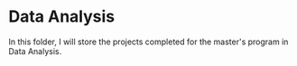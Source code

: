 # Data Analysis
In this folder, I will store the projects completed for the master's program in Data Analysis.
